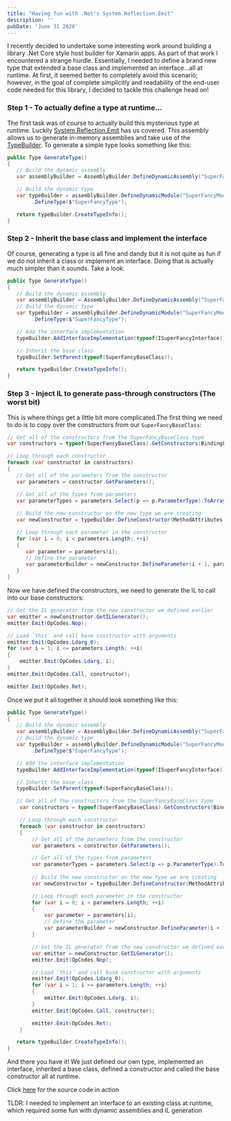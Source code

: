 ```yaml
---
title: "Having fun with .Net's System.Reflection.Emit"
description: ''
pubDate: 'June 31 2020'
---
```


I recently decided to undertake some interesting work around building a library .Net Core style host builder for Xamarin apps. As part of that work I encountered a strange hurdle. Essentially, I needed to define a brand new type that extended a base class and implemented an interface...all at runtime. At first, it seemed better to completely avoid this scenario; however, in the goal of complete simplicitly and readability of the end-user code needed for this library, I decided to tackle this challenge head on!

### Step 1 - To actually define a type at runtime...
The first task was of course to actually build this mysterious type at runtime. Luckily [System.Reflection.Emit](https://docs.microsoft.com/en-us/dotnet/api/system.reflection.emit?view=netcore-3.1) has us covered. This assembly allows us to generate in-memory assemblies and take use of the [TypeBuilder](https://docs.microsoft.com/en-us/dotnet/api/system.reflection.emit.typebuilder?view=netcore-3.1). To generate a simple type looks something like this:
```csharp
public Type GenerateType() 
{
   // Build the dynamic assembly
   var assemblyBuilder = AssemblyBuilder.DefineDynamicAssembly("SuperFancyAssembly", AssemblyBuilderAccess.Run);

   // Build the dynamic type
   var typeBuilder = assemblyBuilder.DefineDynamicModule("SuperFancyModule")
        .DefineType($"SuperFancyType");

   return typeBuilder.CreateTypeInfo();
}

```


### Step 2 - Inherit the base class and implement the interface
Of course, generating a type is all fine and dandy but it is not quite as fun if we do not inherit a class or implement an interface. Doing that is actually much simpler than it sounds. Take a look:
```csharp
public Type GenerateType() 
{
   // Build the dynamic assembly
   var assemblyBuilder = AssemblyBuilder.DefineDynamicAssembly("SuperFancyAssembly", AssemblyBuilderAccess.Run);
   // Build the dynamic type
   var typeBuilder = assemblyBuilder.DefineDynamicModule("SuperFancyModule")
        .DefineType($"SuperFancyType");

   // Add the interface implementation
   typeBuilder.AddInterfaceImplementation(typeof(ISuperFancyInterface));

   // Inherit the base class
   typeBuilder.SetParent(typeof(SuperFancyBaseClass));

   return typeBuilder.CreateTypeInfo();
}

```


### Step 3 - Inject IL to generate pass-through constructors (The worst bit)
This is where things get a little bit more complicated.The first thing we need to do is to copy over the constructors from our `SuperFancyBaseClass`:
```csharp
// Get all of the constructors from the SuperFancyBaseClass type
var constructors = typeof(SuperFancyBaseClass).GetConstructors(BindingFlags.Public | BindingFlags.NonPublic | BindingFlags.Instance);

// Loop through each constructor
foreach (var constructor in constructors)
{
   // Get all of the parameters from the constructor
   var parameters = constructor.GetParameters();

   // Get all of the types from parameters
   var parameterTypes = parameters.Select(p => p.ParameterType).ToArray();
   
   // Build the new constructor on the new type we are creating
   var newConstructor = typeBuilder.DefineConstructor(MethodAttributes.Public, constructor.CallingConvention, parameterTypes);

   // Loop through each parameter in the constructor
   for (var i = 0; i < parameters.Length; ++i)
   {
      var parameter = parameters[i];
      // Define the parameter
      var parameterBuilder = newConstructor.DefineParameter(i + 1, parameter.Attributes, parameter.Name);
   }
}
```

Now we have defined the constructors, we need to generate the IL to call into our base constructors:

```csharp
// Get the IL generator from the new constructor we defined earlier
var emitter = newConstructor.GetILGenerator();
emitter.Emit(OpCodes.Nop);

// Load `this` and call base constructor with arguments
emitter.Emit(OpCodes.Ldarg_0);
for (var i = 1; i <= parameters.Length; ++i)
{
    emitter.Emit(OpCodes.Ldarg, i);
}
emitter.Emit(OpCodes.Call, constructor);

emitter.Emit(OpCodes.Ret);
```

Once we put it all together it should look something like this:

```csharp
public Type GenerateType() 
{
   // Build the dynamic assembly
   var assemblyBuilder = AssemblyBuilder.DefineDynamicAssembly("SuperFancyAssembly", AssemblyBuilderAccess.Run);
   // Build the dynamic type
   var typeBuilder = assemblyBuilder.DefineDynamicModule("SuperFancyModule")
        .DefineType($"SuperFancyType");

   // Add the interface implementation
   typeBuilder.AddInterfaceImplementation(typeof(ISuperFancyInterface));

   // Inherit the base class
   typeBuilder.SetParent(typeof(SuperFancyBaseClass));

   // Get all of the constructors from the SuperFancyBaseClass type
    var constructors = typeof(SuperFancyBaseClass).GetConstructors(BindingFlags.Public | BindingFlags.NonPublic | BindingFlags.Instance);

    // Loop through each constructor
    foreach (var constructor in constructors)
    {
        // Get all of the parameters from the constructor
        var parameters = constructor.GetParameters();

        // Get all of the types from parameters
        var parameterTypes = parameters.Select(p => p.ParameterType).ToArray();
        
        // Build the new constructor on the new type we are creating
        var newConstructor = typeBuilder.DefineConstructor(MethodAttributes.Public, constructor.CallingConvention, parameterTypes);

        // Loop through each parameter in the constructor
        for (var i = 0; i < parameters.Length; ++i)
        {
            var parameter = parameters[i];
            // Define the parameter
            var parameterBuilder = newConstructor.DefineParameter(i + 1, parameter.Attributes, parameter.Name);
        }

        // Get the IL generator from the new constructor we defined earlier
        var emitter = newConstructor.GetILGenerator();
        emitter.Emit(OpCodes.Nop);

        // Load `this` and call base constructor with arguments
        emitter.Emit(OpCodes.Ldarg_0);
        for (var i = 1; i <= parameters.Length; ++i)
        {
            emitter.Emit(OpCodes.Ldarg, i);
        }
        emitter.Emit(OpCodes.Call, constructor);

        emitter.Emit(OpCodes.Ret);
    }

   return typeBuilder.CreateTypeInfo();
}
```

And there you have it! We just defined our own type, implemented an interface, inherited a base class, defined a constructor and called the base constructor all at runtime.

Click [here](https://github.com/hostly-org/hostly/blob/master/src/Hostly/XamarinApplicationBuilder.cs) for the source code in action


TLDR: I needed to implement an interface to an existing class at runtime, which required some fun with dynamic assemblies and IL generation